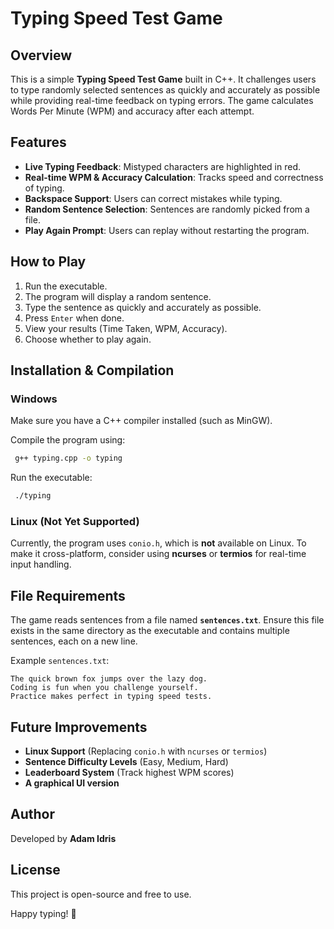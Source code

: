 # Typing Speed Test Game

## Overview
This is a simple **Typing Speed Test Game** built in C++. It challenges users to type randomly selected sentences as quickly and accurately as possible while providing real-time feedback on typing errors. The game calculates Words Per Minute (WPM) and accuracy after each attempt.

## Features
- **Live Typing Feedback**: Mistyped characters are highlighted in red.
- **Real-time WPM & Accuracy Calculation**: Tracks speed and correctness of typing.
- **Backspace Support**: Users can correct mistakes while typing.
- **Random Sentence Selection**: Sentences are randomly picked from a file.
- **Play Again Prompt**: Users can replay without restarting the program.

## How to Play
1. Run the executable.
2. The program will display a random sentence.
3. Type the sentence as quickly and accurately as possible.
4. Press `Enter` when done.
5. View your results (Time Taken, WPM, Accuracy).
6. Choose whether to play again.

## Installation & Compilation
### **Windows**
Make sure you have a C++ compiler installed (such as MinGW).

Compile the program using:
```sh
 g++ typing.cpp -o typing
```
Run the executable:
```sh
 ./typing
```

### **Linux (Not Yet Supported)**
Currently, the program uses `conio.h`, which is **not** available on Linux. To make it cross-platform, consider using **ncurses** or **termios** for real-time input handling.

## File Requirements
The game reads sentences from a file named **`sentences.txt`**. Ensure this file exists in the same directory as the executable and contains multiple sentences, each on a new line.

Example `sentences.txt`:
```
The quick brown fox jumps over the lazy dog.
Coding is fun when you challenge yourself.
Practice makes perfect in typing speed tests.
```

## Future Improvements
- **Linux Support** (Replacing `conio.h` with `ncurses` or `termios`)
- **Sentence Difficulty Levels** (Easy, Medium, Hard)
- **Leaderboard System** (Track highest WPM scores)
- **A graphical UI version**

## Author
Developed by **Adam Idris**

## License
This project is open-source and free to use.

Happy typing! 🎯
